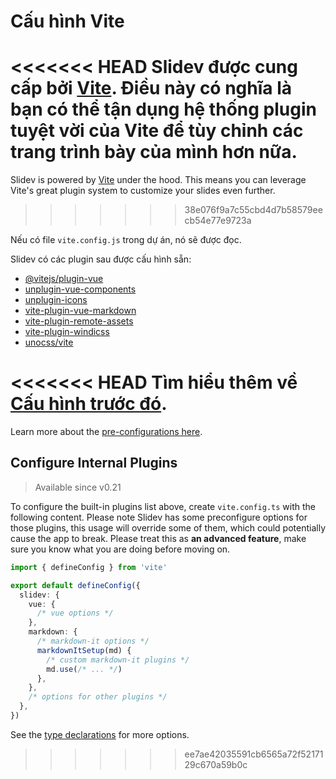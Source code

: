 # Cấu hình Vite

<Environment type="node" />

<<<<<<< HEAD
Slidev được cung cấp bởi [Vite](http://vitejs.dev/). Điều này có nghĩa là bạn có thể tận dụng hệ thống plugin tuyệt vời của Vite để tùy chỉnh các trang trình bày của mình hơn nữa.
=======
Slidev is powered by [Vite](https://vitejs.dev/) under the hood. This means you can leverage Vite's great plugin system to customize your slides even further.
>>>>>>> 38e076f9a7c55cbd4d7b58579eecb54e77e9723a

Nếu có file `vite.config.js` trong dự án, nó sẽ được đọc.

Slidev có các plugin sau được cấu hình sẵn:

- [@vitejs/plugin-vue](https://github.com/vitejs/vite/tree/main/packages/plugin-vue)
- [unplugin-vue-components](https://github.com/antfu/unplugin-vue-components)
- [unplugin-icons](https://github.com/antfu/unplugin-icons)
- [vite-plugin-vue-markdown](https://github.com/antfu/vite-plugin-vue-markdown)
- [vite-plugin-remote-assets](https://github.com/antfu/vite-plugin-remote-assets)
- [vite-plugin-windicss](https://github.com/windicss/vite-plugin-windicss)
- [unocss/vite](https://github.com/unocss/unocss/tree/main/packages/vite)

<<<<<<< HEAD
Tìm hiểu thêm về [Cấu hình trước đó](https://github.com/slidevjs/slidev/blob/main/packages/slidev/node/plugins/preset.ts).
=======
Learn more about the [pre-configurations here](https://github.com/slidevjs/slidev/blob/main/packages/slidev/node/plugins/preset.ts).

## Configure Internal Plugins

> Available since v0.21

To configure the built-in plugins list above, create `vite.config.ts` with the following content. Please note Slidev has some preconfigure options for those plugins, this usage will override some of them, which could potentially cause the app to break. Please treat this as **an advanced feature**, make sure you know what you are doing before moving on.

```ts
import { defineConfig } from 'vite'

export default defineConfig({
  slidev: {
    vue: {
      /* vue options */
    },
    markdown: {
      /* markdown-it options */
      markdownItSetup(md) {
        /* custom markdown-it plugins */
        md.use(/* ... */)
      },
    },
    /* options for other plugins */
  },
})
```

See the [type declarations](https://github.com/slidevjs/slidev/blob/main/packages/slidev/node/options.ts#L50) for more options.
>>>>>>> ee7ae42035591cb6565a72f5217129c670a59b0c
